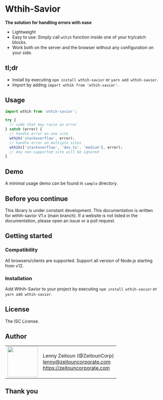 # Wthih-Savior

**The solution for handling errors with ease**

- Lightweight
- Easy to use: Simply call `wthih` function inside one of your try/catch blocks.
- Work both on the server and the browser without any configuration on your side.

## tl;dr

- Install by executing `npm install wthih-savior` or `yarn add wthih-savior`.
- Import by adding `import wthih from 'wthih-savior'`.

## Usage

```javascript
import wthih from 'wthih-savior';

try {
  // code that may raise an error
} catch (error) {
  // handle error on one site
  wthih('stackoverflow', error);
  // handle error on multiple sites
  wthih(['stackoverflow', 'dev.to', 'medium'], error);
  // Any non-supported site will be ignored
}
```

## Demo

A minimal usage demo can be found in `sample` directory.

## Before you continue

This library is under constant development. This documentation is written for wthih-savior V1.x (main branch).
If a website is not listed in the documentation, please open an issue or a pull request.

## Getting started

### Compatibility

All browsers/clients are supported.
Support all version of Node.js starting from v12.

### Installation

Add Wthih-Savior to your project by executing `npm install wthih-savior` or `yarn add wthih-savior`.

## License

The ISC License.

## Author

<table>
  <tr>
    <td>
      <img src="https://github.com/ZeitounCorp.png?s=100" width="100">
    </td>
    <td>
      Lenny Zeitoun (@ZeitounCorp)<br />
      <a href="mailto:lenny@zeitouncorporate.com">lenny@zeitouncorporate.com</a><br />
      <a href="https://zeitouncorporate.com">https://zeitouncorporate.com</a>
    </td>
  </tr>
</table>

## Thank you

```

```
